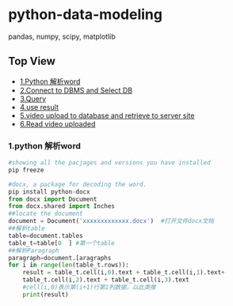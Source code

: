 # python-data-modeling
pandas, numpy, scipy, matplotlib
## Top View
- [1.Python 解析word](#1Python-解析word)
- [2.Connect to DBMS and Select DB](#2Connect-to-DBMS-and-Select-DB)
- [3.Query](#3Query)
- [4.use result](#4use-result)
- [5.video upload to database and retrieve to server site](#5video-upload-to-database-and-retrieve-to-server-site)
- [6.Read video uploaded](#6Read-video-uploaded)
### 1.python 解析word

```python
#showing all the pacjages and versions you have installed
pip freeze

#docx, a package for decoding the word.
pip install python-docx
from docx import Document
from docx.shared import Inches
##locate the document
document = Document('xxxxxxxxxxxxx.docx')  #打开文件docx文档
##解析table
table=document.tables
table_t=table[0  ] #第一个table
##解析Paragraph
paragraph=document.[aragraphs
for i in range(len(table_t.rows)):
    result = table_t.cell(i,0).text + table_t.cell(i,1).text+
    table_t.cell(i,2).text + table_t.cell(i,3).text
    #cell(i,0)表示第(i+1)行第1列数据，以此类推
    print(result)
```
